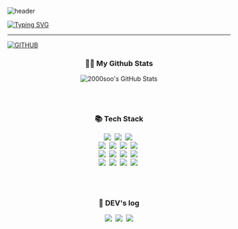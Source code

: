 ![header](https://capsule-render.vercel.app/api?type=waving&color=9BB7FF&text=&animation=twinkling&height=80)

[![Typing SVG](https://readme-typing-svg.demolab.com?font=Alkatra&weight=500&size=45&duration=4000&pause=3&color=9BB7FF&center=false&vCenter=false&multiline=true&repeat=true&width=1000&height=100&lines=Welcome+to+seonho's+GitHub!👋)](https://git.io/typing-svg)

<div align="left">

---

[![GITHUB](https://hits.seeyoufarm.com/api/count/incr/badge.svg?url=https%3A%2F%2Fgithub.com%2F2000soo&count_bg=%2387CEEB&title_bg=%23555555&icon=github.svg&icon_color=%23E7E7E7&title=GITHUB&edge_flat=false&count=0)](https://github.com/2000soo)

<div align="center">
<strong><h3> 👩‍💻 My Github Stats  </h3></strong>

![2000soo's GitHub Stats][20]

<!-- links -->
[10]: https://www.linkedin.com/in/stuart-turner-43958414/
[10.2]: https://img.shields.io/badge/LinkedIn--_.svg?style=social&logo=linkedin

[20]: https://github-readme-stats.vercel.app/api?username=2000soo&count_private=true&show_icons=true&theme=tokyonight&hide=contribs
</div>


<br><br>

<div align="center">
<strong><h3> 📚 Tech Stack </h3></strong>
<p align="center">
  <img src="https://img.shields.io/badge/Java-007396?style=flat-square&logo=Java&logoColor=white"/>&nbsp;
  <img src="https://img.shields.io/badge/React-61DAFB?style=flat-square&logo=React&logoColor=white"/>&nbsp;
  <img src="https://img.shields.io/badge/Javascript-ffb13b?style=flat-square&logo=javascript&logoColor=white"/>&nbsp;
  <br>
  <img src="https://img.shields.io/badge/Spring-6DB33F?style=flat-square&logo=Spring&logoColor=white"/>&nbsp;
  <img src="https://img.shields.io/badge/SpringBoot-6DB33F?style=flat-square&logo=SpringBoot&logoColor=white"/>&nbsp;
  <img src="https://img.shields.io/badge/Node.js-339933?style=flat-square&logo=Node.js&logoColor=white"/>&nbsp;
  <img src="https://img.shields.io/badge/Express-000000?style=flat-square&logo=Express&logoColor=white"/>&nbsp;
  <br>
  <img src="https://img.shields.io/badge/Mysql-E6B91E?style=flat-square&logo=MySql&logoColor=white"/>&nbsp;
  <img src="https://img.shields.io/badge/AWS-232F3E?style=flat-square&logo=AmazonAWS&logoColor=white"/>&nbsp;
  <img src="https://img.shields.io/badge/Docker-2496ED?style=flat-square&logo=Docker&logoColor=white"/>&nbsp;
  <img src="https://img.shields.io/badge/Jenkins-D24939?style=flat-square&logo=Jenkins&logoColor=white"/>&nbsp;
  <br>
  <img src="https://img.shields.io/badge/Flutter-02569B?style=flat-square&logo=Flutter&logoColor=white"/>&nbsp;
  <img src="https://img.shields.io/badge/DBeaver-372923?style=flat-square&logo=DBeaver&logoColor=white"/>&nbsp;
  <img src="https://img.shields.io/badge/Kotlin-7F52FF?style=flat-square&logo=Kotlin&logoColor=white"/>&nbsp;
  <img src="https://img.shields.io/badge/GitHub-181717?style=flat-square&logo=GitHub&logoColor=white"/>&nbsp;
</p>
</div>


<br><br>

<div align="center">
<strong><h3> 🌈 DEV's log </h3></strong>
<p align="center">
  <a href="[https://velog.io/@hyeinisfree](https://velog.io/@2000so/posts)"><img src="https://img.shields.io/badge/Tech%20Blog-11B48A?style=flat-square&logo=Vimeo&logoColor=white&link=[[https://velog.io/@hyeinisfree](https://velog.io/@2000so/posts)](https://velog.io/@2000so/posts)"/></a>&nbsp;
  <a href="[https://www.instagram.com/dev.dobby/](https://www.instagram.com/accounts/onetap/?next=%2F)"><img src="https://img.shields.io/badge/Instagram-E4405F?style=flat-square&logo=Instagram&logoColor=white&link=[[https://www.instagram.com/hye_inisfree](https://www.instagram.com/accounts/onetap/?next=%2F)](https://www.instagram.com/accounts/onetap/?next=%2F)/"/></a>&nbsp;
  <a href="mailto:kimhyein7110@gmail.com"><img src="https://img.shields.io/badge/Gmail-d14836?style=flat-square&logo=Gmail&logoColor=white&link=songseonho1235@gmail.com"/></a>
</p>
</div>
